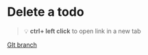 # Delete a todo 


> :bulb: **ctrl+ left click** to open link in a new tab 

[GIt branch](https://github.com/codiku/react-native-todolist/tree/009-EN-delete)